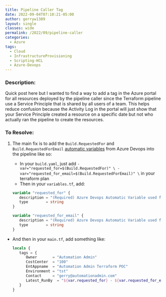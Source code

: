 ```yaml
---
title: Pipeline Caller Tag
date: 2022-09-04T07:10:21-05:00
author: gerryw1389
layout: single
classes: wide
permalink: /2022/09/pipeline-caller
categories:
  - Azure
tags:
  - Cloud
  - InfrastructureProvisioning
  - Scripting-HCL
  - Azure-Devops
---
```

<!--more-->


### Description:

Quick post here but I wanted to find a way to add a tag in the Azure portal for all resources deployed by the pipeline caller since the Terraform pipeline use a Service Principle that is shared by all users of a team. This helps reduce confusion because the Activity Log in the portal will just show that your Service Principle created a resource on a specific date but not who actually ran the pipeline to create the resources.

### To Resolve:

1. The main fix is to add the `Build.RequestedFor` and `Build.RequestedForEmail` [automatic variables](https://learn.microsoft.com/en-us/azure/devops/pipelines/build/variables?view=azure-devops&tabs=yaml) from Azure Devops into the pipeline like so:

   - In your `build.yaml`, just add `-var="requested_for=$(Build.RequestedFor)" \ -var="requested_for_email=$(Build.RequestedForEmail)" \` in your terraform plan
   - Then in your `variables.tf`, add:

   ```terraform
   variable "requested_for" {
      description = "(Required) Azure Devops Automatic Variable used for tagging resources."
      type        = string
   }

   variable "requested_for_email" {
      description = "(Required) Azure Devops Automatic Variable used for tagging resources."
      type        = string
   }
   ```

- And then  in your `main.tf`, add something like:

   ```terraform
   locals {
      tags = {
         Owner       = "Automation Admin"
         CostCenter  = "100"
         EntAppname  = "Automation Admin Terraform POC"
         Environment = "tst"
         Contact     = "gerry@automationadmin.com"
         Latest_RunBy  = "${var.requested_for} - ${var.requested_for_email}"
      }
   }
   ```